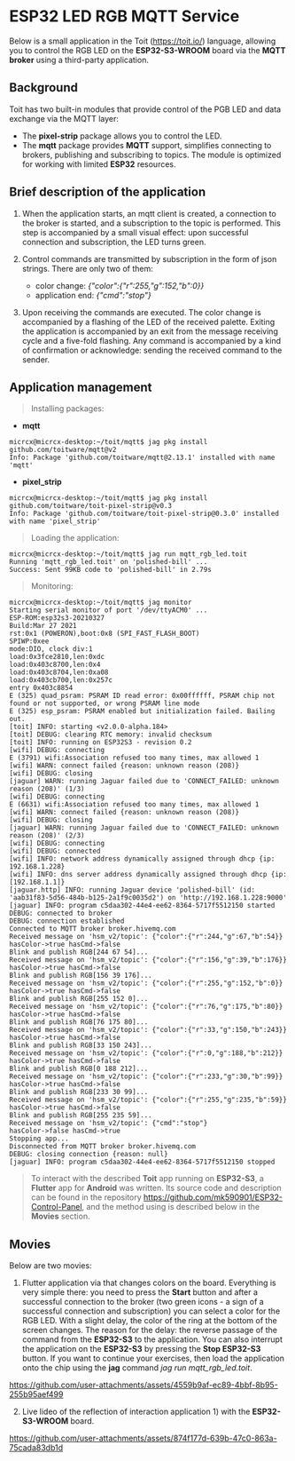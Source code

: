 # ESP32 LED RGB MQTT Service

Below is a small application in the Toit (https://toit.io/) language, allowing you to control the RGB LED on the __ESP32-S3-WROOM__ board via the __MQTT broker__ using a third-party application.

## Background

Toit has two built-in modules that provide control of the PGB LED and data exchange via the MQTT layer:
* The __pixel-strip__ package allows you to control the LED.
* The __mqtt__ package provides __MQTT__ support, simplifies connecting to brokers, publishing and subscribing to topics. The module is optimized for working with limited __ESP32__ resources.

## Brief description of the application

1) When the application starts, an mqtt client is created, a connection to the broker is started, and a subscription to the topic is performed. This step is accompanied by a small visual effect: upon successful connection and subscription, the LED turns green.
   
2) Control commands are transmitted by subscription in the form of json strings. There are only two of them:
   * color change: _{"color":{"r":255,"g":152,"b":0}}_
   * application end: _{"cmd":"stop"}_

3) Upon receiving the commands are executed. The color change is accompanied by a flashing of the LED of the received palette. Exiting the application is accompanied by an exit from  the message receiving cycle and a five-fold flashing. Any command is accompanied by a kind of confirmation or acknowledge: sending the received command to the sender.

## Application management

> Installing packages:

* __mqtt__
```
micrcx@micrcx-desktop:~/toit/mqtt$ jag pkg install github.com/toitware/mqtt@v2
Info: Package 'github.com/toitware/mqtt@2.13.1' installed with name 'mqtt'
```
* __pixel_strip__
```
micrcx@micrcx-desktop:~/toit/mqtt$ jag pkg install github.com/toitware/toit-pixel-strip@v0.3
Info: Package 'github.com/toitware/toit-pixel-strip@0.3.0' installed with name 'pixel_strip'
```

> Loading the application:

```
micrcx@micrcx-desktop:~/toit/mqtt$ jag run mqtt_rgb_led.toit
Running 'mqtt_rgb_led.toit' on 'polished-bill' ...
Success: Sent 99KB code to 'polished-bill' in 2.79s
```

> Monitoring:

```
micrcx@micrcx-desktop:~/toit/mqtt$ jag monitor
Starting serial monitor of port '/dev/ttyACM0' ...
ESP-ROM:esp32s3-20210327
Build:Mar 27 2021
rst:0x1 (POWERON),boot:0x8 (SPI_FAST_FLASH_BOOT)
SPIWP:0xee
mode:DIO, clock div:1
load:0x3fce2810,len:0xdc
load:0x403c8700,len:0x4
load:0x403c8704,len:0xa08
load:0x403cb700,len:0x257c
entry 0x403c8854
E (325) quad_psram: PSRAM ID read error: 0x00ffffff, PSRAM chip not found or not supported, or wrong PSRAM line mode
E (325) esp_psram: PSRAM enabled but initialization failed. Bailing out.
[toit] INFO: starting <v2.0.0-alpha.184>
[toit] DEBUG: clearing RTC memory: invalid checksum
[toit] INFO: running on ESP32S3 - revision 0.2
[wifi] DEBUG: connecting
E (3791) wifi:Association refused too many times, max allowed 1
[wifi] WARN: connect failed {reason: unknown reason (208)}
[wifi] DEBUG: closing
[jaguar] WARN: running Jaguar failed due to 'CONNECT_FAILED: unknown reason (208)' (1/3)
[wifi] DEBUG: connecting
E (6631) wifi:Association refused too many times, max allowed 1
[wifi] WARN: connect failed {reason: unknown reason (208)}
[wifi] DEBUG: closing
[jaguar] WARN: running Jaguar failed due to 'CONNECT_FAILED: unknown reason (208)' (2/3)
[wifi] DEBUG: connecting
[wifi] DEBUG: connected
[wifi] INFO: network address dynamically assigned through dhcp {ip: 192.168.1.228}
[wifi] INFO: dns server address dynamically assigned through dhcp {ip: [192.168.1.1]}
[jaguar.http] INFO: running Jaguar device 'polished-bill' (id: 'aab31f83-5d56-484b-b125-2a1f9c0035d2') on 'http://192.168.1.228:9000'
[jaguar] INFO: program c5daa302-44e4-ee62-8364-5717f5512150 started
DEBUG: connected to broker
DEBUG: connection established
Connected to MQTT broker broker.hivemq.com
Received message on 'hsm_v2/topic': {"color":{"r":244,"g":67,"b":54}}
hasColor->true hasCmd->false
Blink and publish RGB[244 67 54]...
Received message on 'hsm_v2/topic': {"color":{"r":156,"g":39,"b":176}}
hasColor->true hasCmd->false
Blink and publish RGB[156 39 176]...
Received message on 'hsm_v2/topic': {"color":{"r":255,"g":152,"b":0}}
hasColor->true hasCmd->false
Blink and publish RGB[255 152 0]...
Received message on 'hsm_v2/topic': {"color":{"r":76,"g":175,"b":80}}
hasColor->true hasCmd->false
Blink and publish RGB[76 175 80]...
Received message on 'hsm_v2/topic': {"color":{"r":33,"g":150,"b":243}}
hasColor->true hasCmd->false
Blink and publish RGB[33 150 243]...
Received message on 'hsm_v2/topic': {"color":{"r":0,"g":188,"b":212}}
hasColor->true hasCmd->false
Blink and publish RGB[0 188 212]...
Received message on 'hsm_v2/topic': {"color":{"r":233,"g":30,"b":99}}
hasColor->true hasCmd->false
Blink and publish RGB[233 30 99]...
Received message on 'hsm_v2/topic': {"color":{"r":255,"g":235,"b":59}}
hasColor->true hasCmd->false
Blink and publish RGB[255 235 59]...
Received message on 'hsm_v2/topic': {"cmd":"stop"}
hasColor->false hasCmd->true
Stopping app...
Disconnected from MQTT broker broker.hivemq.com
DEBUG: closing connection {reason: null}
[jaguar] INFO: program c5daa302-44e4-ee62-8364-5717f5512150 stopped
```
> To interact with the described __Toit__ app running on __ESP32-S3__, a __Flutter__ app for __Android__ was written. Its source code and description can be found in the repository https://github.com/mk590901/ESP32-Control-Panel, and the method using is described below in the __Movies__ section.

## Movies

Below are two movies:

1) Flutter application via that changes colors on the board. Everything is very simple there: you need to press the __Start__ button and after a successful connection to the broker (two green icons - a sign of a successful connection and subscription) you can select a color for the RGB LED. With a slight delay, the color of the ring at the bottom of the screen changes. The reason for the delay: the reverse passage of the command from the __ESP32-S3__ to the application. You can also interrupt the application on the __ESP32-S3__ by pressing the __Stop ESP32-S3__ button. If you want to continue your exercises, then load the application onto the chip using the __jag__ command _jag run mqtt_rgb_led.toit_.

https://github.com/user-attachments/assets/4559b9af-ec89-4bbf-8b95-255b95aef499
   
2) Live lideo of the  reflection of interaction application 1) with the __ESP32-S3-WROOM__ board.

https://github.com/user-attachments/assets/874f177d-639b-47c0-863a-75cada83db1d


